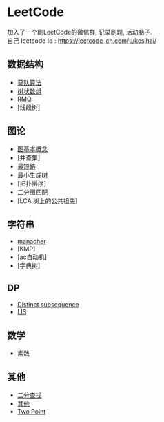 # LeetCode

加入了一个刷LeetCode的微信群, 记录刷题, 活动脑子.  
自己 leetcode Id : https://leetcode-cn.com/u/kesihai/

## 数据结构
+ [莫队算法](src/main/resources/datastruct/莫队算法.md)
+ [树状数组](src/main/resources/datastruct/树状数组.md)
+ [RMQ](src/main/resources/datastruct/RMQ.md)
+ [线段树]

## 图论
+ [图基本概念](./src/main/resources/graph/基础概念.md)
+ [并查集]
+ [最短路](./src/main/resources/graph/最短路.md)
+ [最小生成树](./src/main/resources/graph/最小生成树.md)
+ [拓扑排序]
+ [二分图匹配](./src/main/resources/graph/二分图匹配.md)
+ [LCA 树上的公共祖先]

## 字符串
+ [manacher](./src/main/resources/characher/manacher.md)
+ [KMP]
+ [ac自动机]
+ [字典树]

## DP
+ [Distinct subsequence](./src/main/resources/dp/DistinctSequence.md)
+ [LIS](./src/main/resources/dp/LIS.md)

## 数学
+ [素数](./src/main/resources/math/素数.md)

## 其他
+ [二分查找](./src/main/resources/other/二分查找.md)
+ [其他](./src/main/resources/other/其他.md)
+ [Two Point](./src/main/resources/other/TwoPoint.md)


